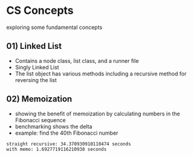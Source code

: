 # CS Concepts
exploring some fundamental concepts

## 01) Linked List
* Contains a node class, list class, and a runner file
* Singly Linked List
* The list object has various methods including a recursive method for reversing the list

## 02) Memoization
* showing the benefit of memoization by calculating numbers in the Fibonacci sequence
* benchmarking shows the delta
* example: find the 40th Fibonacci number 
```
straight recursive: 34.370930910110474 seconds
with memo: 1.6927719116210938 seconds
```
